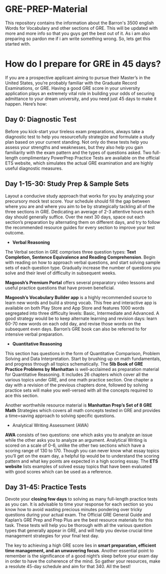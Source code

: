 # GRE-PREP-Material
This repository contains the information about the Barron's 3500 english Words for Vocabulary and other sections of GRE. This will be updated with more and more info so that you guys get the best out of it. As i am also preparing so pardon me if i am write something wrong. So, lets get this started with.

# How do I prepare for GRE in 45 days?

If you are a prospective applicant aiming to pursue their Master’s in the United States, you’re probably familiar with the Graduate Record Examinations, or GRE. Having a good GRE score in your university application plays an extremely vital role in building your odds of securing admittance to your dream university, and you need just 45 days to make it happen. Here’s how:

## Day 0: Diagnostic Test

Before you kick-start your tireless exam preparations, always take a diagnostic test to help you resourcefully strategize and formulate a study plan based on your current standing. Not only do these tests help you assess your strengths and weaknesses, but they also help you gain familiarity with the exam pattern and the types of questions asked. Two full-length complimentary PowerPrep Practice Tests are available on the official ETS website, which simulates the actual GRE examination and are highly useful diagnostic measures.

## Day 1-15-30: Study Prep & Sample Sets

Layout a conducive study approach that works for you by analyzing your precursory mock test score. Your schedule should fill the gap between where you are and where you aim to be by strategically tackling all of the three sections in GRE. Dedicating an average of 2-3 attentive hours each day should generally suffice. Over the next 30 days, space out each section’s preparation by alternating them on different days, and try to follow the recommended resource guides for every section to improve your test outcome.

* __Verbal Reasoning__

The Verbal section in GRE comprises three question types: __Text Completion, Sentence Equivalence and Reading Comprehension__. Begin with reading on how to approach verbal questions, and start solving sample sets of each question type. Gradually increase the number of questions you solve and their level of difficulty in subsequent weeks.

__Magoosh’s Premium Portal__ offers several preparatory video lessons and useful practice questions that have proven beneficial.

__Magoosh’s Vocabulary Builder app__ is a highly recommended source to learn new words and build a strong vocab. This free and interactive app is available on both Play Store and App Store and features 1000 words segregated into three difficulty levels: Basic, Intermediate and Advanced. A good strategy would be to keep alternate learning and revision days: learn 60-70 new words on each odd day, and revise those words on the subsequent even days.
Barron’s GRE book can also be referred to for intensive verbal preparation.

* __Quantitative Reasoning__

This section has questions in the form of Quantitative Comparison, Problem Solving and Data Interpretation. Start by brushing up on math fundamentals, and progress through all topics schematically.
The __5lb Book of GRE Practice Problems by Manhattan__ is well-acclaimed as preparation material for Quantitative Reasoning. It includes 26 chapters which cover all the various topics under GRE, and one math practice section. One chapter a day with a revision of the previous chapters done, followed by solving practice sets will make you well-versed with all the concepts required to ace this section.

Another worthwhile resource material is __Manhattan Prep’s Set of 8 GRE Math__ Strategies which covers all math concepts tested in GRE and provides a time=saving approach to solving specific questions.

* Analytical Writing Assessment (AWA)

__AWA__ consists of two questions: one which asks you to analyze an issue while the other asks you to analyze an argument. Analytical Writing is scored on a scale of 0-6, unlike the other two sections which have a scoring range of 130 to 170. Though you can never know what essay topics you’ll get on the exam day, a helpful tip would be to understand the scoring pattern and what key points are expected in a high scoring essay. The __ETS website__ lists examples of solved essay topics that have been evaluated with good scores which can be used as a reference.

## Day 31-45: Practice Tests

Devote your __closing few days__ to solving as many full-length practice tests as you can. It is advisable to time your response for each section so you know how to avoid wasting precious minutes pondering over tricky questions during your actual exam. The Official GRE General Guide and Kaplan’s GRE Prep and Prep Plus are the best resource materials for this task. These tests will help you be thorough with all the various question types that generally appear in GRE, and will help you devise crucial time management strategies for your final test day.

The key to achieving a high GRE score lies in __smart preparation, efficient time management, and an unwavering focus__. Another essential point to remember is the significance of a good night’s sleep before your exam day in order to have the coherence of the mind. So gather your resources, make a resolute 45-day schedule and aim for that 340. All the best!
